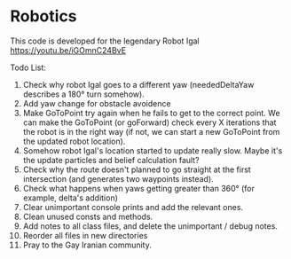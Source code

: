 # Robotics
This code is developed for the legendary Robot Igal
https://youtu.be/iGOmnC24BvE

Todo List:
  1. Check why robot Igal goes to a different yaw (neededDeltaYaw describes a 180° turn somehow).
  2. Add yaw change for obstacle avoidence
  3. Make GoToPoint try again when he fails to get to the correct point.
     We can make the GoToPoint (or goForward) check every X iterations that the robot is in the right way
     (if not, we can start a new GoToPoint from the updated robot location).
  4. Somehow robot Igal's location started to update really slow. Maybe it's the update particles and belief calculation fault?
  5. Check why the route doesn't planned to go straight at the first intersection (and generates two waypoints instead).
  6. Check what happens when yaws getting greater than 360° (for example, delta's addition)
  7. Clear unimportant console prints and add the relevant ones.
  8. Clean unused consts and methods.
  9. Add notes to all class files, and delete the unimportant / debug notes.
  10. Reorder all files in new directories
  11. Pray to the Gay Iranian community.
